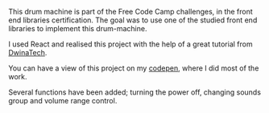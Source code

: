 This drum machine is part of the Free Code Camp challenges, in the front end libraries certification.
The goal was to use one of the studied front end libraries to implement this drum-machine.

I used React and realised this project with the help of a great tutorial from [DwinaTech](https://www.youtube.com/watch?v=ayzjJojcLXI&t=5s).

You can have a view of this project on my [codepen](https://codepen.io/Dacelo/full/MWvOgdM), where I did most of the work.

Several functions have been added; turning the power off, changing sounds group and volume range control.
